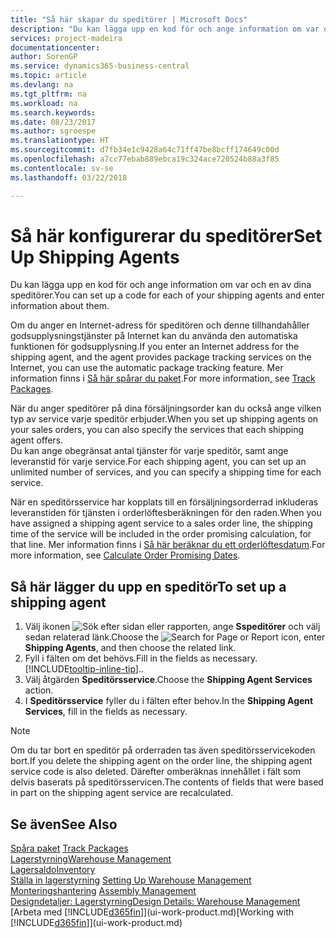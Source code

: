 ```yaml
---
title: "Så här skapar du speditörer | Microsoft Docs"
description: "Du kan lägga upp en kod för och ange information om var och en av dina speditörer."
services: project-madeira
documentationcenter: 
author: SorenGP
ms.service: dynamics365-business-central
ms.topic: article
ms.devlang: na
ms.tgt_pltfrm: na
ms.workload: na
ms.search.keywords: 
ms.date: 08/23/2017
ms.author: sgroespe
ms.translationtype: HT
ms.sourcegitcommit: d7fb34e1c9428a64c71ff47be8bcff174649c00d
ms.openlocfilehash: a7cc77ebab889ebca19c324ace720524b88a3f85
ms.contentlocale: sv-se
ms.lasthandoff: 03/22/2018

---
```

# <a name="set-up-shipping-agents"></a><span data-ttu-id="b7652-103">Så här konfigurerar du speditörer</span><span class="sxs-lookup"><span data-stu-id="b7652-103">Set Up Shipping Agents</span></span>
<span data-ttu-id="b7652-104">Du kan lägga upp en kod för och ange information om var och en av dina speditörer.</span><span class="sxs-lookup"><span data-stu-id="b7652-104">You can set up a code for each of your shipping agents and enter information about them.</span></span>  

<span data-ttu-id="b7652-105">Om du anger en Internet-adress för speditören och denne tillhandahåller godsupplysningstjänster på Internet kan du använda den automatiska funktionen för godsupplysning.</span><span class="sxs-lookup"><span data-stu-id="b7652-105">If you enter an Internet address for the shipping agent, and the agent provides package tracking services on the Internet, you can use the automatic package tracking feature.</span></span> <span data-ttu-id="b7652-106">Mer information finns i [Så här spårar du paket](sales-how-track-packages.md).</span><span class="sxs-lookup"><span data-stu-id="b7652-106">For more information, see [Track Packages](sales-how-track-packages.md).</span></span>

<span data-ttu-id="b7652-107">När du anger speditörer på dina försäljningsorder kan du också ange vilken typ av service varje speditör erbjuder.</span><span class="sxs-lookup"><span data-stu-id="b7652-107">When you set up shipping agents on your sales orders, you can also specify the services that each shipping agent offers.</span></span>  
<span data-ttu-id="b7652-108">Du kan ange obegränsat antal tjänster för varje speditör, samt ange leveranstid för varje service.</span><span class="sxs-lookup"><span data-stu-id="b7652-108">For each shipping agent, you can set up an unlimited number of services, and you can specify a shipping time for each service.</span></span>  

<span data-ttu-id="b7652-109">När en speditörsservice har kopplats till en försäljningsorderrad inkluderas leveranstiden för tjänsten i orderlöftesberäkningen för den raden.</span><span class="sxs-lookup"><span data-stu-id="b7652-109">When you have assigned a shipping agent service to a sales order line, the shipping time of the service will be included in the order promising calculation, for that line.</span></span> <span data-ttu-id="b7652-110">Mer information finns i [Så här beräknar du ett orderlöftesdatum](sales-how-to-calculate-order-promising-dates.md).</span><span class="sxs-lookup"><span data-stu-id="b7652-110">For more information, see [Calculate Order Promising Dates](sales-how-to-calculate-order-promising-dates.md).</span></span>

## <a name="to-set-up-a-shipping-agent"></a><span data-ttu-id="b7652-111">Så här lägger du upp en speditör</span><span class="sxs-lookup"><span data-stu-id="b7652-111">To set up a shipping agent</span></span>  
1.  <span data-ttu-id="b7652-112">Välj ikonen ![Sök efter sidan eller rapporten](media/ui-search/search_small.png "ikonen Sök efter sidan eller rapporten"), ange **Sspeditörer** och välj sedan relaterad länk.</span><span class="sxs-lookup"><span data-stu-id="b7652-112">Choose the ![Search for Page or Report](media/ui-search/search_small.png "Search for Page or Report icon") icon, enter **Shipping Agents**, and then choose the related link.</span></span>  
2.  <span data-ttu-id="b7652-113">Fyll i fälten om det behövs.</span><span class="sxs-lookup"><span data-stu-id="b7652-113">Fill in the fields as necessary.</span></span> [!INCLUDE[tooltip-inline-tip](includes/tooltip-inline-tip_md.md)]<span data-ttu-id="b7652-114">.</span><span class="sxs-lookup"><span data-stu-id="b7652-114">.</span></span>  
3.  <span data-ttu-id="b7652-115">Välj åtgärden **Speditörsservice**.</span><span class="sxs-lookup"><span data-stu-id="b7652-115">Choose the **Shipping Agent Services** action.</span></span>
4. <span data-ttu-id="b7652-116">I **Speditörsservice** fyller du i fälten efter behov.</span><span class="sxs-lookup"><span data-stu-id="b7652-116">In the **Shipping Agent Services**, fill in the fields as necessary.</span></span>

> [!NOTE]  
>  <span data-ttu-id="b7652-117">Om du tar bort en speditör på orderraden tas även speditörsservicekoden bort.</span><span class="sxs-lookup"><span data-stu-id="b7652-117">If you delete the shipping agent on the order line, the shipping agent service code is also deleted.</span></span> <span data-ttu-id="b7652-118">Därefter omberäknas innehållet i fält som delvis baserats på speditörsservicen.</span><span class="sxs-lookup"><span data-stu-id="b7652-118">The contents of fields that were based in part on the shipping agent service are recalculated.</span></span>  

## <a name="see-also"></a><span data-ttu-id="b7652-119">Se även</span><span class="sxs-lookup"><span data-stu-id="b7652-119">See Also</span></span>
<span data-ttu-id="b7652-120">[Spåra paket](sales-how-track-packages.md)  </span><span class="sxs-lookup"><span data-stu-id="b7652-120">[Track Packages](sales-how-track-packages.md)  </span></span>  
[<span data-ttu-id="b7652-121">Lagerstyrning</span><span class="sxs-lookup"><span data-stu-id="b7652-121">Warehouse Management</span></span>](warehouse-manage-warehouse.md)  
[<span data-ttu-id="b7652-122">Lagersaldo</span><span class="sxs-lookup"><span data-stu-id="b7652-122">Inventory</span></span>](inventory-manage-inventory.md)  
<span data-ttu-id="b7652-123">[Ställa in lagerstyrning](warehouse-setup-warehouse.md)   </span><span class="sxs-lookup"><span data-stu-id="b7652-123">[Setting Up Warehouse Management](warehouse-setup-warehouse.md)   </span></span>  
<span data-ttu-id="b7652-124">[Monteringshantering](assembly-assemble-items.md)  </span><span class="sxs-lookup"><span data-stu-id="b7652-124">[Assembly Management](assembly-assemble-items.md)  </span></span>  
[<span data-ttu-id="b7652-125">Designdetaljer: Lagerstyrning</span><span class="sxs-lookup"><span data-stu-id="b7652-125">Design Details: Warehouse Management</span></span>](design-details-warehouse-management.md)  
<span data-ttu-id="b7652-126">[Arbeta med [!INCLUDE[d365fin](includes/d365fin_md.md)]](ui-work-product.md)</span><span class="sxs-lookup"><span data-stu-id="b7652-126">[Working with [!INCLUDE[d365fin](includes/d365fin_md.md)]](ui-work-product.md)</span></span>  

